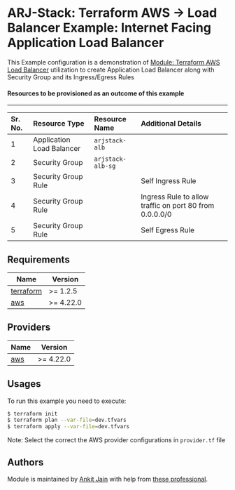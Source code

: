 # ARJ-Stack: Terraform AWS -> Load Balancer Example: Internet Facing Application Load Balancer

This Example configuration is a demonstration of [Module: Terraform AWS Load Balancer](https://github.com/arjstack/terraform-aws-load-balancer) utilization to create Application Load Balancer along with Security Group and its Ingress/Egress Rules

#### Resources to be provisioned as an outcome of this example
---

| Sr. No. | Resource Type | Resource Name | Additional Details |
|:------|:------|:------|:------|
| 1 | Application Load Balancer | `arjstack-alb` |  |
| 2 | Security Group | `arjstack-alb-sg` |  |
| 3 | Security Group Rule |  | Self Ingress Rule |
| 4 | Security Group Rule |  | Ingress Rule to allow traffic on port 80 from 0.0.0.0/0 |
| 5 | Security Group Rule |  | Self Egress Rule |

## Requirements

| Name | Version |
|------|---------|
| <a name="requirement_terraform"></a> [terraform](#requirement\_terraform) | >= 1.2.5 |
| <a name="requirement_aws"></a> [aws](#requirement\_aws) | >= 4.22.0 |

## Providers

| Name | Version |
|------|---------|
| <a name="provider_aws"></a> [aws](#provider\_aws) | >= 4.22.0 |

## Usages

To run this example you need to execute:

```bash
$ terraform init
$ terraform plan --var-file=dev.tfvars
$ terraform apply --var-file=dev.tfvars
```

Note: Select the correct the AWS provider configurations in `provider.tf` file

## Authors

Module is maintained by [Ankit Jain](https://github.com/ankit-jn) with help from [these professional](https://github.com/arjstack/terraform-aws-examples/graphs/contributors).
